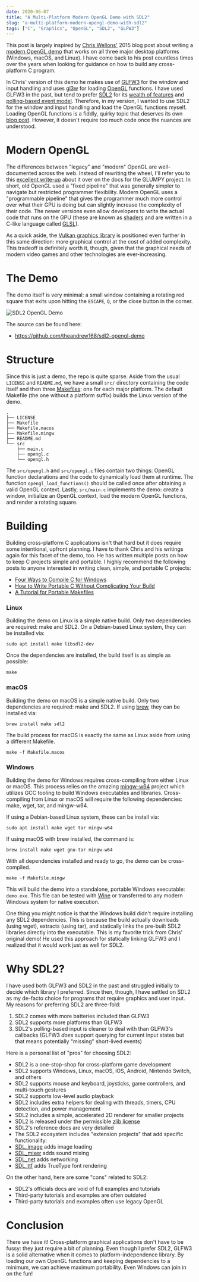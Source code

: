 ```yaml
---
date: 2020-06-07
title: "A Multi-Platform Modern OpenGL Demo with SDL2"
slug: "a-multi-platform-modern-opengl-demo-with-sdl2"
tags: ["C", "Graphics", "OpenGL", "SDL2", "GLFW3"]
---
```


This post is largely inspired by [Chris Wellons'](https://nullprogram.com/) 2015 blog post about writing a [modern OpenGL demo](https://nullprogram.com/blog/2015/06/06/) that works on all three major desktop platforms (Windows, macOS, and Linux).
I have come back to his post countless times over the years when looking for guidance on how to build any cross-platform C program.

In Chris' version of this demo he makes use of [GLFW3](https://www.glfw.org/) for the window and input handling and uses [gl3w](https://github.com/skaslev/gl3w) for loading [OpenGL](https://www.opengl.org/) functions.
I have used GLFW3 in the past, but tend to prefer [SDL2](https://www.libsdl.org/) for its [wealth of features](https://wiki.libsdl.org/Introduction) and [polling-based event model](https://wiki.libsdl.org/SDL_PollEvent).
Therefore, in my version, I wanted to use SDL2 for the window and input handling and load the OpenGL functions myself.
Loading OpenGL functions is a fiddly, quirky topic that deserves its own [blog post](/posts/loading-opengl-fuctions-for-fun-and-profit/).
However, it doesn't require too much code once the nuances are understood.

# Modern OpenGL

The differences between "legacy" and "modern" OpenGL are well-documented across the web.
Instead of rewriting the wheel, I'll refer you to this [excellent write-up](https://glumpy.github.io/modern-gl.html) about it over on the docs for the GLUMPY project.
In short, old OpenGL used a "fixed pipeline" that was generally simpler to navigate but restricted programmer flexibility.
Modern OpenGL uses a "programmable pipeline" that gives the programmer much more control over what their GPU is doing but can slightly increase the complexity of their code.
The newer versions even allow developers to write the actual code that runs on the GPU (these are known as [shaders](https://www.khronos.org/opengl/wiki/Shader) and are written in a C-like language called [GLSL](https://www.khronos.org/opengl/wiki/OpenGL_Shading_Language)).

As a quick aside, the [Vulkan graphics library](https://www.khronos.org/vulkan/) is positioned even further in this same direction: more graphical control at the cost of added complexity.
This tradeoff is definitely worth it, though, given that the graphical needs of modern video games and other technologies are ever-increasing.

# The Demo

The demo itself is very minimal: a small window containing a rotating red square that exits upon hitting the `ESCAPE`, `Q`, or the close button in the corner.

![SDL2 OpenGL Demo](/images/sdl2-opengl-demo.webp)

The source can be found here:

- https://github.com/theandrew168/sdl2-opengl-demo

# Structure

Since this is just a demo, the repo is quite sparse.
Aside from the usual `LICENSE` and `README.md`, we have a small `src/` directory containing the code itself and then three [Makefiles](https://pubs.opengroup.org/onlinepubs/009695399/utilities/make.html): one for each major platform.
The default Makefile (the one without a platform suffix) builds the Linux version of the demo.

```
.
├── LICENSE
├── Makefile
├── Makefile.macos
├── Makefile.mingw
├── README.md
└── src
    ├── main.c
    ├── opengl.c
    └── opengl.h
```

The `src/opengl.h` and `src/opengl.c` files contain two things: OpenGL function declarations and the code to dynamically load them at runtime.
The function `opengl_load_functions()` should be called once after obtaining a valid OpenGL context.
Lastly, `src/main.c` implements the demo: create a window, initialize an OpenGL context, load the modern OpenGL functions, and render a rotating square.

# Building

Building cross-platform C applications isn't that hard but it does require some intentional, upfront planning.
I have to thank Chris and his writings again for this facet of the demo, too.
He has written multiple posts on how to keep C projects simple and portable.
I highly recommend the following posts to anyone interested in writing clean, simple, and portable C projects:

- [Four Ways to Compile C for Windows](https://nullprogram.com/blog/2016/06/13/)
- [How to Write Portable C Without Complicating Your Build](https://nullprogram.com/blog/2017/03/30/)
- [A Tutorial for Portable Makefiles](https://nullprogram.com/blog/2017/08/20/)

### Linux

Building the demo on Linux is a simple native build.
Only two dependencies are required: make and SDL2.
On a Debian-based Linux system, they can be installed via:

```
sudo apt install make libsdl2-dev
```

Once the dependencies are installed, the build itself is as simple as possible:

```
make
```

### macOS

Building the demo on macOS is a simple native build.
Only two dependencies are required: make and SDL2.
If using [brew](https://formulae.brew.sh/), they can be installed via:

```
brew install make sdl2
```

The build process for macOS is exactly the same as Linux aside from using a different Makefile.

```
make -f Makefile.macos
```

### Windows

Building the demo for Windows requires cross-compiling from either Linux or macOS.
This process relies on the amazing [mingw-w64](http://mingw-w64.org/doku.php) project which utilizes GCC tooling to build Windows executables and libraries.
Cross-compiling from Linux or macOS will require the following dependencies: make, wget, tar, and mingw-w64.

If using a Debian-based Linux system, these can be install via:

```
sudo apt install make wget tar mingw-w64
```

If using macOS with brew installed, the command is:

```
brew install make wget gnu-tar mingw-w64
```

With all dependencies installed and ready to go, the demo can be cross-compiled.

```
make -f Makefile.mingw
```

This will build the demo into a standalone, portable Windows executable: `demo.exe`.
This file can be tested with [Wine](https://www.winehq.org/) or transferred to any modern Windows system for native execution.

One thing you might notice is that the Windows build didn't require installing any SDL2 dependencies.
This is because the build actually downloads (using wget), extracts (using tar), and statically links the pre-built SDL2 libraries directly into the executable.
This is my favorite trick from Chris' original demo!
He used this approach for statically linking GLFW3 and I realized that it would work just as well for SDL2.

# Why SDL2?

I have used both GLFW3 and SDL2 in the past and struggled initially to decide which library I preferred.
Since then, though, I have settled on SDL2 as my de-facto choice for programs that require graphics and user input.
My reasons for preferring SDL2 are three-fold:

1. SDL2 comes with more batteries included than GLFW3
2. SDL2 supports more platforms than GLFW3
3. SDL2's polling-based input is cleaner to deal with than GLFW3's callbacks (GLFW3 _does_ support querying for current input states but that means potentially "missing" short-lived events)

Here is a personal list of "pros" for choosing SDL2:

- SDL2 is a one-stop-shop for cross-platform game development
- SDL2 supports Windows, Linux, macOS, iOS, Android, Nintendo Switch, and others
- SDL2 supports mouse and keyboard, joysticks, game controllers, and multi-touch gestures
- SDL2 supports low-level audio playback
- SDL2 includes extra helpers for dealing with threads, timers, CPU detection, and power management
- SDL2 includes a simple, accelerated 2D renderer for smaller projects
- SDL2 is released under the permissible [zlib license](https://opensource.org/licenses/Zlib)
- SDL2's reference docs are very detailed
- The SDL2 ecosystem includes "extension projects" that add specific functionality:
- [SDL_image](https://www.libsdl.org/projects/SDL_image/) adds image loading
- [SDL_mixer](https://www.libsdl.org/projects/SDL_mixer/) adds sound mixing
- [SDL_net](https://www.libsdl.org/projects/SDL_net/) adds networking
- [SDL_ttf](https://www.libsdl.org/projects/SDL_ttf/) adds TrueType font rendering

On the other hand, here are some "cons" related to SDL2:

- SDL2's officials docs are void of full examples and tutorials
- Third-party tutorials and examples are often outdated
- Third-party tutorials and examples often use legacy OpenGL

# Conclusion

There we have it!
Cross-platform graphical applications don't have to be fussy: they just require a bit of planning.
Even though I prefer SDL2, GLFW3 is a solid alternative when it comes to platform-independence library.
By loading our own OpenGL functions and keeping dependencies to a minimum, we can achieve maximum portability.
Even Windows can join in on the fun!
